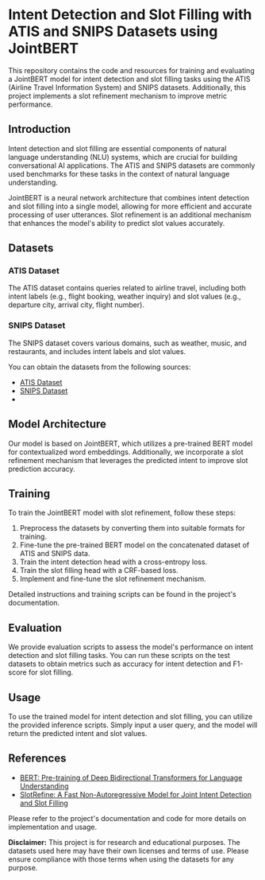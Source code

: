 # Intent Detection and Slot Filling with ATIS and SNIPS Datasets using JointBERT

This repository contains the code and resources for training and evaluating a JointBERT model for intent detection and slot filling tasks using the ATIS (Airline Travel Information System) and SNIPS datasets. Additionally, this project implements a slot refinement mechanism to improve metric performance.

## Introduction

Intent detection and slot filling are essential components of natural language understanding (NLU) systems, which are crucial for building conversational AI applications. The ATIS and SNIPS datasets are commonly used benchmarks for these tasks in the context of natural language understanding.

JointBERT is a neural network architecture that combines intent detection and slot filling into a single model, allowing for more efficient and accurate processing of user utterances. Slot refinement is an additional mechanism that enhances the model's ability to predict slot values accurately.

## Datasets

### ATIS Dataset

The ATIS dataset contains queries related to airline travel, including both intent labels (e.g., flight booking, weather inquiry) and slot values (e.g., departure city, arrival city, flight number).

### SNIPS Dataset

The SNIPS dataset covers various domains, such as weather, music, and restaurants, and includes intent labels and slot values.

You can obtain the datasets from the following sources:
- [ATIS Dataset](https://github.com/yuanxiaosc/BERT-for-Sequence-Labeling-and-Text-Classification/tree/master/data/atis_Intent_Detection_and_Slot_Filling) 
- [SNIPS Dataset](https://github.com/yuanxiaosc/BERT-for-Sequence-Labeling-and-Text-Classification/tree/master/data/snips_Intent_Detection_and_Slot_Filling)
- 
## Model Architecture

Our model is based on JointBERT, which utilizes a pre-trained BERT model for contextualized word embeddings.
Additionally, we incorporate a slot refinement mechanism that leverages the predicted intent to improve slot prediction accuracy.

## Training

To train the JointBERT model with slot refinement, follow these steps:

1. Preprocess the datasets by converting them into suitable formats for training.
2. Fine-tune the pre-trained BERT model on the concatenated dataset of ATIS and SNIPS data.
3. Train the intent detection head with a cross-entropy loss.
4. Train the slot filling head with a CRF-based loss.
5. Implement and fine-tune the slot refinement mechanism.

Detailed instructions and training scripts can be found in the project's documentation.

## Evaluation

We provide evaluation scripts to assess the model's performance on intent detection and slot filling tasks. You can run these scripts on the test datasets to obtain metrics such as accuracy for intent detection and F1-score for slot filling.

## Usage

To use the trained model for intent detection and slot filling, you can utilize the provided inference scripts. Simply input a user query, and the model will return the predicted intent and slot values.

## References

- [BERT: Pre-training of Deep Bidirectional Transformers for Language Understanding](https://aclanthology.org/N19-1423/)
- [SlotRefine: A Fast Non-Autoregressive Model for Joint Intent Detection and Slot Filling](https://aclanthology.org/2020.emnlp-main.152/)

Please refer to the project's documentation and code for more details on implementation and usage.

**Disclaimer:** This project is for research and educational purposes. The datasets used here may have their own licenses and terms of use. Please ensure compliance with those terms when using the datasets for any purpose.
